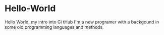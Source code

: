 # Hello-World
Hello World, my intro into Gi tHub
I'm a new programer with a backgound in some old programming languages and methods.
